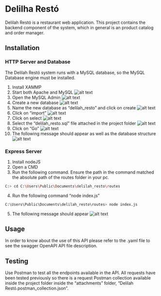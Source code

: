 # Delilha Restó

Delilah Restó is a restaurant web application. This project contains the backend component of the system, which in general is an product catalog and order manager.

## Installation

### HTTP Server and Database

The Delilah Restó system runs with a MySQL database, so the MySQL Database engine must be installed.

1. Install XAMMP
2. Start both Apache and MySQL
![alt text](https://github.com/espinosaver/delilah_resto/blob/master/atachments/readme/Capture1.png)
3. Open the MySQL Admin
![alt text](https://github.com/espinosaver/delilah_resto/blob/master/atachments/readme/Capture2.png)
4. Create a new database
![alt text](https://github.com/espinosaver/delilah_resto/blob/master/Capture3.png)
5. Name the new database as “delilah_resto” and click on create
![alt text](https://github.com/espinosaver/delilah_resto/blob/master/Capture4.png)
6. Click on “import”
![alt text](https://github.com/espinosaver/delilah_resto/blob/master/Capture5.png)
7. Click on select
![alt text](https://github.com/espinosaver/delilah_resto/blob/master/Capture6.png)
8. Select the “delilah_resto.sql” file attached in the project folder
![alt text](https://github.com/espinosaver/delilah_resto/blob/master/Capture7.png)
9. Click on “Go”
![alt text](https://github.com/espinosaver/delilah_resto/blob/master/Capture8.png)
10. The following message should appear as well as the database structure
![alt text](https://github.com/espinosaver/delilah_resto/blob/master/Capture9.png)

### Express Server

1. Install nodeJS
2. Open a CMD
3. Run the following command. Ensure the path in the command matched the absolute path of the routes folder in your pc.

```bash
C:> cd C:\Users\Public\Documents\delilah_resto\routes
```
4. Run the following command “node index.js”

```bash
C:\Users\Public\Documents\delilah_resto\routes> node index.js 
```
5. The following message should appear
![alt text](https://github.com/espinosaver/delilah_resto/blob/master/Capture10.png)

## Usage

In order to know about the use of this API please refer to the .yaml file to see the swagger OpenAPI API file description.


## Testing

Use Postman to test all the endpoints available in the API. All requests have been tested previously so there is a request Postman collection available inside the project folder inside the “attachments” folder, “Delilah Restó.postman_collection.json”.
